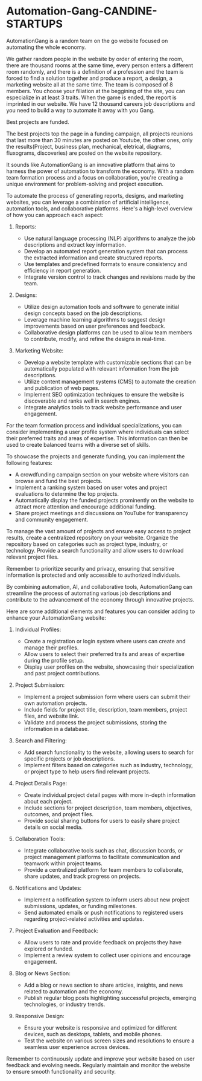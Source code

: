 # Automation-Gang-CANDINE-STARTUPS
AutomationGang is a random team on the go website focused on automating the whole economy.

We gather random people in the website by order of entering the room, there are thousand rooms at the same time, every person enters a different room randomly, and there is a definition of a profession and the team is forced to find a solution together and produce a report, a design, a marketing website all at the same time. The team is composed of 8 members. You choose your filiation at the beggining of the site, you can especialize in at least 3 traits. When the game is ended, the report is imprinted in our website. We have 12 thousand careers job descriptions and you need to build a way to automate it away with you Gang.

Best projects are funded.

The best projects top the page in a funding campaign, all projects reunions that last more than 30 minutes are posted on Youtube, the other ones, only the results(Project, business plan, mechanical, eletrical, diagrams, fluxograms, discoveries) are posted on the website repository.

It sounds like AutomationGang is an innovative platform that aims to harness the power of automation to transform the economy. With a random team formation process and a focus on collaboration, you're creating a unique environment for problem-solving and project execution.

To automate the process of generating reports, designs, and marketing websites, you can leverage a combination of artificial intelligence, automation tools, and collaborative platforms. Here's a high-level overview of how you can approach each aspect:

1. Reports:
   - Use natural language processing (NLP) algorithms to analyze the job descriptions and extract key information.
   - Develop an automated report generation system that can process the extracted information and create structured reports.
   - Use templates and predefined formats to ensure consistency and efficiency in report generation.
   - Integrate version control to track changes and revisions made by the team.

2. Designs:
   - Utilize design automation tools and software to generate initial design concepts based on the job descriptions.
   - Leverage machine learning algorithms to suggest design improvements based on user preferences and feedback.
   - Collaborative design platforms can be used to allow team members to contribute, modify, and refine the designs in real-time.

3. Marketing Website:
   - Develop a website template with customizable sections that can be automatically populated with relevant information from the job descriptions.
   - Utilize content management systems (CMS) to automate the creation and publication of web pages.
   - Implement SEO optimization techniques to ensure the website is discoverable and ranks well in search engines.
   - Integrate analytics tools to track website performance and user engagement.

For the team formation process and individual specializations, you can consider implementing a user profile system where individuals can select their preferred traits and areas of expertise. This information can then be used to create balanced teams with a diverse set of skills.

To showcase the projects and generate funding, you can implement the following features:
- A crowdfunding campaign section on your website where visitors can browse and fund the best projects.
- Implement a ranking system based on user votes and project evaluations to determine the top projects.
- Automatically display the funded projects prominently on the website to attract more attention and encourage additional funding.
- Share project meetings and discussions on YouTube for transparency and community engagement.

To manage the vast amount of projects and ensure easy access to project results, create a centralized repository on your website. Organize the repository based on categories such as project type, industry, or technology. Provide a search functionality and allow users to download relevant project files.

Remember to prioritize security and privacy, ensuring that sensitive information is protected and only accessible to authorized individuals.

By combining automation, AI, and collaborative tools, AutomationGang can streamline the process of automating various job descriptions and contribute to the advancement of the economy through innovative projects.

Here are some additional elements and features you can consider adding to enhance your AutomationGang website:

1. Individual Profiles:
   - Create a registration or login system where users can create and manage their profiles.
   - Allow users to select their preferred traits and areas of expertise during the profile setup.
   - Display user profiles on the website, showcasing their specialization and past project contributions.

2. Project Submission:
   - Implement a project submission form where users can submit their own automation projects.
   - Include fields for project title, description, team members, project files, and website link.
   - Validate and process the project submissions, storing the information in a database.

3. Search and Filtering:
   - Add search functionality to the website, allowing users to search for specific projects or job descriptions.
   - Implement filters based on categories such as industry, technology, or project type to help users find relevant projects.

4. Project Details Page:
   - Create individual project detail pages with more in-depth information about each project.
   - Include sections for project description, team members, objectives, outcomes, and project files.
   - Provide social sharing buttons for users to easily share project details on social media.

5. Collaboration Tools:
   - Integrate collaborative tools such as chat, discussion boards, or project management platforms to facilitate communication and teamwork within project teams.
   - Provide a centralized platform for team members to collaborate, share updates, and track progress on projects.

6. Notifications and Updates:
   - Implement a notification system to inform users about new project submissions, updates, or funding milestones.
   - Send automated emails or push notifications to registered users regarding project-related activities and updates.

7. Project Evaluation and Feedback:
   - Allow users to rate and provide feedback on projects they have explored or funded.
   - Implement a review system to collect user opinions and encourage engagement.

8. Blog or News Section:
   - Add a blog or news section to share articles, insights, and news related to automation and the economy.
   - Publish regular blog posts highlighting successful projects, emerging technologies, or industry trends.

9. Responsive Design:
   - Ensure your website is responsive and optimized for different devices, such as desktops, tablets, and mobile phones.
   - Test the website on various screen sizes and resolutions to ensure a seamless user experience across devices.

Remember to continuously update and improve your website based on user feedback and evolving needs. Regularly maintain and monitor the website to ensure smooth functionality and security.
